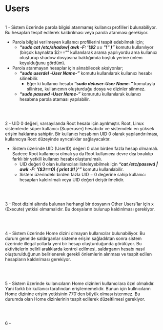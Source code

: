 <h1> Users </h1>
</br

1 -	Sistem üzerinde parola bilgisi atanmamış kullanıcı profilleri bulunabiliyor. Bu hesapları tespit edilerek kaldırılması veya parola atanması gerekiyor. 
*	Parola bilgisi verilmeyen kullanıcı profillerini tespit edebilmek için;
    - ***“sudo cat /etc/shadow| awk -F: '($2 == "!" )”*** komutu kullanılıyor (birçok kaynakta $2==”” kullanılarak arama yapılıyordu ama kullanıcı oluşturup shadow dosyasına baktığımda boşluk yerine ünlem koyulduğunu gördüm).
 * Parola atanmayan hesaplar için alınabilecek aksiyonlar;
   - ***“sudo userdel -User Name-”*** komutu kullanılarak kullanıcı hesabı silinebilir.
      -  Eğer ki kullanıcı hesabı ***“sudo deluser-User Name-”***  komutuyla silinirse, kullanıcının  oluşturduğu dosya ve dizinler silnmez.
    - ***“sudo passwd -User Name-”*** komurutu kullanılarak kulanıcı hesabına parola ataması yapılabilir.


</br></br>


2 - UID 0 değeri, varsayılanda Root hesabı için ayrılmıştır. Root, Linux sistemlerde süper kullanıcı (Superuser) hesabıdır ve sistemdeki en yüksek erişim haklarına sahiptir. Bir kullanıcı hesabının UID 0 olarak yapılandırılması, kullanıcıya Root düzeyinde ayrıcalıklar sağlayacaktır.
* Sistem üzerinde UID (UserID) değeri 0 olan birden fazla hesap olmamalı. Sadece Root kullanıcısı olmalı ya da Root kullanıcısı devre dışı bırakılıp farklı bir yetkili kullanıcı hesabı oluşturulmalı. 
  - UID değeri 0 olan kullanıcıları listeleyebilmek için ***“cat /etc/passwd | awk -F: '($3==0) { print $1 }'”*** komutu kullanılabilir.
  - Sistem üzerindeki birden fazla UID = 0 değerine sahip kullanıcı hesapları kaldırılmalı veya UID değeri deiştirilmelidir.
  

</br></br>


3 - Root dizini altında bulunan herhangi bir dosyanın Other Users'lar için x (Execute) yetkisi olmamalıdır. Bu  dosyaların bulunup kaldırılması gerekiyor.


</br></br>


4 - Sistem üzerinde Home dizini olmayan kullanıcılar bulunabiliyor. Bu durum genelde saldırganlar sisteme erişim sağladıktan sonra sistem üzerinde illegal yollarla yeni bir hesap oluşturduğunda görülüyor. Bu aktivitelerin belirli aralıklarda kontrol edilmesi, saldırganın hesabı nasıl oluşturulduğunun belirlenerek gerekli önlemlerin alınması ve tespit edilen hesapların kaldırılması gerekiyor.


</br></br>


5 - Sistem üzerinde kullanıcıların Home dizinleri kullanıcılara özel olmalıdır. Yani farklı bir kullanıcı tarafından erişilememelidir. Bunun için kullnıcıların Home dizinine erişim yetkisinin 770'den büyük olması istenmez. Bu durumda olan Home dizinlerinin tespit edilerek düzeltilmesi gerekiyor.


</br></br>


6 - 





